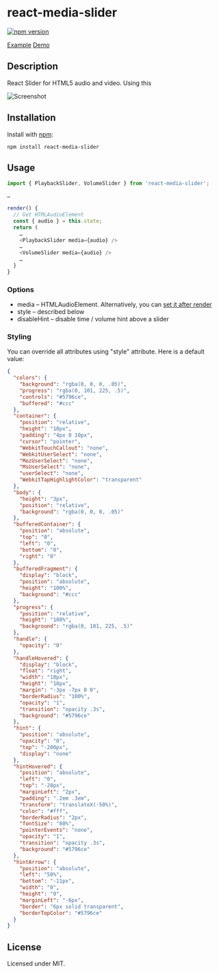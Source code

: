 # react-media-slider
[![npm version](https://badge.fury.io/js/react-media-slider.svg)](https://badge.fury.io/js/react-media-slider)

[Example](https://github.com/megahertz/react-media-slider/tree/master/example)
[Demo](https://megahertz.github.io/react-media-slider/)

## Description

React Slider for HTML5 audio and video. Using this

![Screenshot](https://raw.githubusercontent.com/megahertz/react-media-slider/master/example/screenshot.png)


## Installation

Install with [npm](https://npmjs.org/package/react-media-slider):

    npm install react-media-slider

## Usage

```js
import { PlaybackSlider, VolumeSlider } from 'react-media-slider';

… 

render() {
  // Get HTMLAudioElement
  const { audio } = this.state;
  return (
    … 
    <PlaybackSlider media={audio} />
    … 
    <VolumeSlider media={audio} />
    … 
  }
}

```

### Options

 - media – HTMLAudioElement. Alternatively, you can 
 [set it after render](https://github.com/megahertz/react-media-slider/blob/master/example/player.jsx#L26)
 - style – described below
 - disableHint – disable time / volume hint above a slider

### Styling
You can override all attributes using "style" attribute. Here is a default value:
```json
{
  "colors": {
    "background": "rgba(0, 0, 0, .05)",
    "progress": "rgba(0, 101, 225, .5)",
    "controls": "#5796ce",
    "buffered": "#ccc"
  },
  "container": {
    "position": "relative",
    "height": "10px",
    "padding": "4px 0 10px",
    "cursor": "pointer",
    "WebkitTouchCallout": "none",
    "WebkitUserSelect": "none",
    "MozUserSelect": "none",
    "MsUserSelect": "none",
    "userSelect": "none",
    "WebkitTapHighlightColor": "transparent"
  },
  "body": {
    "height": "3px",
    "position": "relative",
    "background": "rgba(0, 0, 0, .05)"
  },
  "bufferedContainer": {
    "position": "absolute",
    "top": "0",
    "left": "0",
    "bottom": "0",
    "right": "0"
  },
  "bufferedFragment": {
    "display": "block",
    "position": "absolute",
    "height": "100%",
    "background": "#ccc"
  },
  "progress": {
    "position": "relative",
    "height": "100%",
    "background": "rgba(0, 101, 225, .5)"
  },
  "handle": {
    "opacity": "0"
  },
  "handleHovered": {
    "display": "block",
    "float": "right",
    "width": "10px",
    "height": "10px",
    "margin": "-3px -7px 0 0",
    "borderRadius": "100%",
    "opacity": "1",
    "transition": "opacity .3s",
    "background": "#5796ce"
  },
  "hint": {
    "position": "absolute",
    "opacity": "0",
    "top": "-200px",
    "display": "none"
  },
  "hintHovered": {
    "position": "absolute",
    "left": "0",
    "top": "-28px",
    "marginLeft": "2px",
    "padding": ".2em .3em",
    "transform": "translateX(-50%)",
    "color": "#fff",
    "borderRadius": "2px",
    "fontSize": "80%",
    "pointerEvents": "none",
    "opacity": "1",
    "transition": "opacity .3s",
    "background": "#5796ce"
  },
  "hintArrow": {
    "position": "absolute",
    "left": "50%",
    "bottom": "-11px",
    "width": "0",
    "height": "0",
    "marginLeft": "-6px",
    "border": "6px solid transparent",
    "borderTopColor": "#5796ce"
  }
}
```
    
## License

Licensed under MIT.